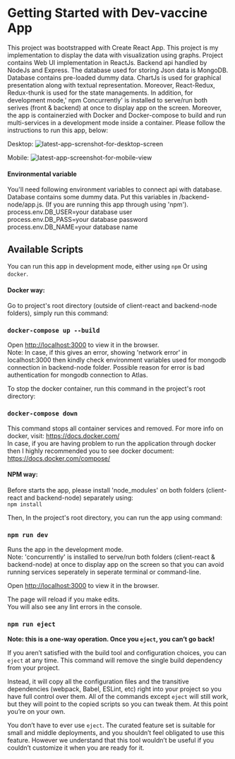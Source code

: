 # Getting Started with Dev-vaccine App

This project was bootstrapped with Create React App. This project is my implementation to display the data with visualization using graphs. Project contains Web UI implementation in ReactJs. Backend api handled by NodeJs and Express. The database used for storing Json data is MongoDB. Database contains pre-loaded dummy data. ChartJs is used for graphical presentation along with textual representation. Moreover, React-Redux, Redux-thunk is used for the state managements. In addition, for development mode,' npm Concurrently' is installed to serve/run both serives (front & backend) at once to display app on the screen. Moreover, the app is containerzied with Docker and Docker-compose to build and run multi-services in a development mode inside a container.
Please follow the instructions to run this app, below:

Desktop:
![latest-app-screnshot-for-desktop-screen](https://user-images.githubusercontent.com/57314666/128486112-d24926d1-3dcb-4aeb-a291-1622e6b1265c.png)

Mobile:
![latest-app-screenshot-for-mobile-view](https://user-images.githubusercontent.com/57314666/128486547-13ee016c-c331-4dde-882a-cf50a405010d.png)

#### Environmental variable

You'll need following environment variables to connect api with database.
Database contains some dummy data. Put this variables in /backend-node/app.js. (If you are running this app through using 'npm'). \
process.env.DB_USER=your database user \
process.env.DB_PASS=your database password
process.env.DB_NAME=your database name

## Available Scripts

You can run this app in development mode, either using `npm` Or using `docker`.

#### Docker way:

Go to project's root directory (outside of client-react and backend-node folders), simply run this command:

### `docker-compose up --build`

Open [http://localhost:3000](http://localhost:3000) to view it in the browser. \
Note: In case, if this gives an error, showing 'network error' in localhost:3000 then kindly check environment variables used for mongodb connection in backend-node folder. Possible reason for error is bad authentication for mongodb connection to Atlas.

To stop the docker container, run this command in the project's root directory:

### `docker-compose down`

This command stops all container services and removed. For more info on docker, visit: https://docs.docker.com/ \
In case, if you are having problem to run the application through docker then I highly recommended you to see docker document: https://docs.docker.com/compose/

#### NPM way:

Before starts the app, please install 'node_modules' on both folders (client-react and backend-node) separately using: \
`npm install`

Then, In the project's root directory, you can run the app using command:

### `npm run dev`

Runs the app in the development mode.\
 Note: 'concurrently' is installed to serve/run both folders (client-react & backend-node) at once to display app on the screen so that you can avoid running services seperately in seperate terminal or command-line.

Open [http://localhost:3000](http://localhost:3000) to view it in the browser.

The page will reload if you make edits.\
You will also see any lint errors in the console.

### `npm run eject`

**Note: this is a one-way operation. Once you `eject`, you can’t go back!**

If you aren’t satisfied with the build tool and configuration choices, you can `eject` at any time. This command will remove the single build dependency from your project.

Instead, it will copy all the configuration files and the transitive dependencies (webpack, Babel, ESLint, etc) right into your project so you have full control over them. All of the commands except `eject` will still work, but they will point to the copied scripts so you can tweak them. At this point you’re on your own.

You don’t have to ever use `eject`. The curated feature set is suitable for small and middle deployments, and you shouldn’t feel obligated to use this feature. However we understand that this tool wouldn’t be useful if you couldn’t customize it when you are ready for it.
